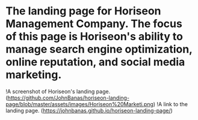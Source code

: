 # The landing page for Horiseon Management Company. The focus of this page is Horiseon's ability to manage search engine optimization, online reputation, and social media marketing. 
!A screenshot of Horiseon's landing page. (https://github.com/JohnBanas/horiseon-landing-page/blob/master/assets/images/Horiseon%20Marketi.png)
!A link to the landing page. (https://johnbanas.github.io/horiseon-landing-page/)
